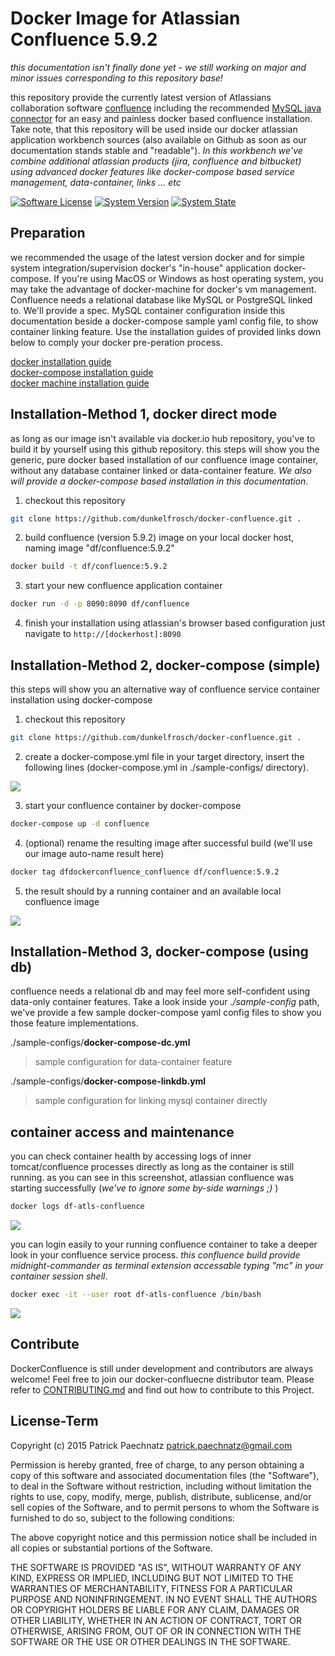 # Docker Image for Atlassian Confluence 5.9.2

*this documentation isn't finally done yet - we still working on major and minor issues corresponding to this repository base!*

this repository provide the currently latest version of Atlassians collaboration software [confluence](https://de.atlassian.com/software/confluence) including the recommended [MySQL java connector](http://dev.mysql.com/get/Downloads/Connector-J/mysql-connector-java-5.1.36.tar.gz) for an easy and painless docker based confluence installation. Take note, that this repository will be used inside our docker atlassian application workbench sources (also available on Github as soon as our documentation stands stable and "readable"). *In this workbench we've combine additional atlassian products (jira, confluence and bitbucket) using advanced docker features like docker-compose based service management, data-container, links … etc*

[![Software License](https://img.shields.io/badge/license-MIT-brightgreen.svg)](LICENSE)
[![System Version](https://img.shields.io/badge/version-0.9.6%20alpha-red.svg)](VERSION)
[![System State](https://img.shields.io/badge/state-initial%20build-red.svg)](STATE)


## Preparation
we recommended the usage of the latest version docker and for simple system integration/supervision docker's "in-house" application docker-compose.
If you're using MacOS or Windows as host operating system, you may take the advantage of docker-machine for docker's vm management. Confluence needs
a relational database like MySQL or PostgreSQL linked to. We'll provide a spec.
MySQL container configuration inside this documentation beside a docker-compose sample yaml config file, to show container linking feature. Use the installation guides of provided links down below to comply your docker pre-peration process.

[docker installation guide](https://docs.docker.com/engine/installation/)</br>
[docker-compose installation guide](https://docs.docker.com/compose/install/)</br>
[docker machine installation guide](https://docs.docker.com/machine/install-machine/)</br>


## Installation-Method 1, docker direct mode
as long as our image isn't available via docker.io hub repository, you've to build it by yourself using this github repository. this steps will show you the generic, pure docker based installation of our confluence image container, without any database container linked or data-container feature.  *We also will provide a docker-compose based installation in this documentation*.

1. checkout this repository

```bash
git clone https://github.com/dunkelfrosch/docker-confluence.git .
```

2. build confluence (version 5.9.2) image on your local docker host, naming image "df/confluence:5.9.2"

```bash
docker build -t df/confluence:5.9.2
```

3. start your new confluence application container

```bash
docker run -d -p 8090:8090 df/confluence 
```
	
4. finish your installation using atlassian's browser based configuration 
just navigate to `http://[dockerhost]:8090` 


## Installation-Method 2, docker-compose (simple)
this steps will show you an alternative way of confluence service container installation using docker-compose

1. checkout this repository

```bash
git clone https://github.com/dunkelfrosch/docker-confluence.git .
```

2. create a docker-compose.yml file in your target directory, insert the following lines (docker-compose.yml in ./sample-configs/ directory). 

![](https://dl.dropbox.com/s/3qgpp5qf91l6tg3/dc_setup_002.png)

3. start your confluence container by docker-compose

```bash
docker-compose up -d confluence
```

4. (optional) rename the resulting image after successful build (we'll use our image auto-name result here)
```bash
docker tag dfdockerconfluence_confluence df/confluence:5.9.2
```
5. the result should by a running container and an available local confluence image

![](https://dl.dropbox.com/s/y02m1k781u83mfl/dc_result_001.png)

## Installation-Method 3, docker-compose (using db)
confluence needs a relational db and may feel more self-confident using data-only container features. Take a look inside your *./sample-config* path, we've provide a few sample docker-compose yaml config files to show you those feature implementations.

./sample-configs/**docker-compose-dc.yml**
> sample configuration for data-container feature

./sample-configs/**docker-compose-linkdb.yml**
> sample configuration for linking mysql container directly

## container access and maintenance
you can check container health by accessing logs of inner tomcat/confluence processes directly as long as the container is still running. as you can see in this screenshot, atlassian confluence was starting successfully (*we've to ignore some by-side warnings ;)* )

```bash
docker logs df-atls-confluence
```

![](https://dl.dropbox.com/s/dkn42evdreynvfh/dc_logs_001.png)

you can login easily to your running confluence container to take a deeper look in your confluence service process. *this confluence build provide midnight-commander as terminal extension accessable typing "mc" in your container session shell*.

```bash
docker exec -it --user root df-atls-confluence /bin/bash
```

![](https://dl.dropbox.com/s/sws4yq2znhil9n6/dc_confluence_terminal_002.png)


## Contribute

DockerConfluence is still under development and contributors are always welcome! Feel free to join our docker-confluecne distributor team. Please refer to [CONTRIBUTING.md](https://github.com/dunkelfrosch/dfdockerconfluence/blob/master/CONTRIBUTING.md) and find out how to contribute to this Project.


## License-Term

Copyright (c) 2015 Patrick Paechnatz <patrick.paechnatz@gmail.com>
                                                                           
Permission is hereby granted,  free of charge,  to any  person obtaining a 
copy of this software and associated documentation files (the "Software"),
to deal in the Software without restriction,  including without limitation
the rights to use,  copy, modify, merge, publish,  distribute, sublicense,
and/or sell copies  of the  Software,  and to permit  persons to whom  the
Software is furnished to do so, subject to the following conditions:       
                                                                           
The above copyright notice and this permission notice shall be included in 
all copies or substantial portions of the Software.
                                                                           
THE SOFTWARE IS PROVIDED "AS IS", WITHOUT WARRANTY OF ANY KIND, EXPRESS OR IMPLIED, INCLUDING  BUT NOT  LIMITED TO THE WARRANTIES OF MERCHANTABILITY, FITNESS FOR A PARTICULAR  PURPOSE AND  NONINFRINGEMENT.  IN NO EVENT SHALL THE AUTHORS OR COPYRIGHT HOLDERS BE LIABLE FOR ANY CLAIM, DAMAGES OR OTHER LIABILITY,  WHETHER IN AN ACTION OF CONTRACT,  TORT OR OTHERWISE,  ARISING
FROM,  OUT OF  OR IN CONNECTION  WITH THE  SOFTWARE  OR THE  USE OR  OTHER DEALINGS IN THE SOFTWARE.